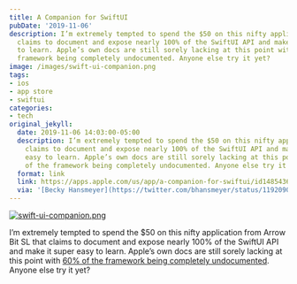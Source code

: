 ```yaml
---
title: A Companion for SwiftUI
pubDate: '2019-11-06'
description: I’m extremely tempted to spend the $50 on this nifty application that
  claims to document and expose nearly 100% of the SwiftUI API and make it super easy
  to learn. Apple’s own docs are still sorely lacking at this point with 60% of the
  framework being completely undocumented. Anyone else try it yet?
image: /images/swift-ui-companion.png
tags:
- ios
- app store
- swiftui
categories:
- tech
original_jekyll:
  date: 2019-11-06 14:03:00-05:00
  description: I’m extremely tempted to spend the $50 on this nifty application that
    claims to document and expose nearly 100% of the SwiftUI API and make it super
    easy to learn. Apple’s own docs are still sorely lacking at this point with 60%
    of the framework being completely undocumented. Anyone else try it yet?
  format: link
  link: https://apps.apple.com/us/app/a-companion-for-swiftui/id1485436674?ls=1&mt=12
  via: '[Becky Hansmeyer](https://twitter.com/bhansmeyer/status/1192090820188557314)'
---
```


[![swift-ui-companion.png](/images/swift-ui-companion.png)](https://apps.apple.com/us/app/a-companion-for-swiftui/id1485436674?ls=1&mt=12)

I’m extremely tempted to spend the $50 on this nifty application from Arrow Bit SL that claims to document and expose nearly 100% of the SwiftUI API and make it super easy to learn. Apple’s own docs are still sorely lacking at this point with [60% of the framework being completely undocumented](https://nooverviewavailable.com). Anyone else try it yet?
